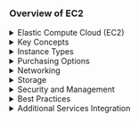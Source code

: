 ### Overview of EC2
<details>
<summary>Elastic Compute Cloud (EC2)</summary>
EC2 is a web service that provides resizable compute capacity in the cloud, allowing for easy scalability and flexibility. It enables running applications without the need to invest in hardware upfront and allows scaling capacity up or down as needed.
</details>
<details>
<summary>Key Concepts</summary>
Instances: Virtual servers running applications.

AMI (Amazon Machine Image): A template that includes the software configuration (OS, application server, applications) required to launch an instance.

Instance Types: Various configurations of CPU, memory, storage, and networking capacity.

Regions and Availability Zones: Data centers located in different geographical areas to ensure low latency and high availability.
</details>
<details>
<summary>Instance Types</summary>
General Purpose: Balanced resources for diverse workloads (e.g., T3, M5).
Compute Optimized: High-performance processors for compute-intensive tasks (e.g., C5, C6g).
Memory Optimized: For memory-intensive applications (e.g., R5, X1).
Storage Optimized: High, sequential read/write access to large data sets (e.g., I3, D2).
Accelerated Computing: Using hardware accelerators or co-processors (e.g., P3, G4).
</details>
<details>
<summary>Purchasing Options</summary>
On-Demand Instances: Pay by the second, no long-term commitments, suitable for short-term, unpredictable workloads.
Reserved Instances: Significant discount (up to 75%) for committing to a 1 or 3-year term.
Spot Instances: Up to 90% discount for using unused EC2 capacity, can be interrupted.
Dedicated Hosts: Physical servers dedicated for your use, can help reduce costs by using existing server-bound software licenses.
Savings Plans: Flexible pricing model offering significant savings over On-Demand instances in exchange for a commitment to a consistent amount of usage (measured in $/hour) for a 1 or 3-year term.
</details>
<details>
<summary>Networking</summary>
VPC (Virtual Private Cloud): Isolated network to launch AWS resources.

Security Groups: Virtual firewall to control inbound and outbound traffic to instances.

Elastic IPs: Static IPv4 addresses designed for dynamic cloud computing.
</details>
<details>
<summary>Storage</summary>
EBS (Elastic Block Store): Block-level storage volumes for use with EC2 instances. Types include:
General Purpose SSD (gp2, gp3)
Provisioned IOPS SSD (io1, io2)
Throughput Optimized HDD (st1)
Cold HDD (sc1)
Instance Store: Temporary block-level storage for instances.
EFS (Elastic File System): Scalable file storage for use with EC2 instances.
S3 (Simple Storage Service): Object storage service providing scalability, data availability, security, and performance.
</details>
<details>
<summary>Security and Management</summary>
IAM (Identity and Access Management): Manage access to AWS resources securely.

EC2 Key Pairs: Secure login information for your instances.

EC2 Auto Scaling: Automatically adjusts the number of instances to handle the load.

CloudWatch: Monitoring service for AWS resources and applications.

Elastic Load Balancing (ELB): Distributes incoming application traffic across multiple targets.
</details>
<details>
<summary>Best Practices</summary>
Right-sizing: Choose the correct instance type and size based on workload requirements to optimize performance and cost.
Security: Implement least privilege access, regularly update and patch instances, and use security groups and network ACLs effectively.
Automation: Use Auto Scaling, Elastic Beanstalk, and AWS Lambda for automated 
Monitoring and Logging: Use CloudWatch for monitoring and AWS CloudTrail for logging API activity.
Cost Management: Use AWS Cost Explorer, Trusted Advisor, and Budget to monitor and optimize costs.
</details>
<details>
<summary>Additional Services Integration</summary>

RDS (Relational Database Service): Managed relational database service integrating with EC2.

Lambda: Serverless compute service that triggers code based on events.

Elastic Beanstalk: PaaS that makes it easy to deploy and manage applications.

EKS (Elastic Kubernetes Service): Managed Kubernetes service running on EC2.
</details>